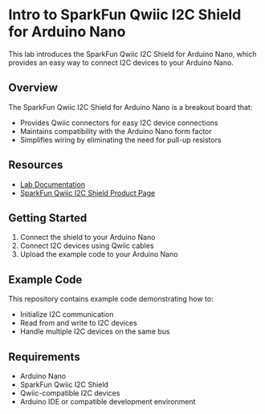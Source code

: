 # Intro to SparkFun Qwiic I2C Shield for Arduino Nano

This lab introduces the SparkFun Qwiic I2C Shield for Arduino Nano, which provides an easy way to connect I2C devices to your Arduino Nano.

## Overview

The SparkFun Qwiic I2C Shield for Arduino Nano is a breakout board that:
- Provides Qwiic connectors for easy I2C device connections
- Maintains compatibility with the Arduino Nano form factor
- Simplifies wiring by eliminating the need for pull-up resistors

## Resources

- [Lab Documentation](https://itp.nyu.edu/physcomp/?page_id=12623)
- [SparkFun Qwiic I2C Shield Product Page](https://www.sparkfun.com/sparkfun-qwiic-shield-for-arduino-nano.html)

## Getting Started

1. Connect the shield to your Arduino Nano
2. Connect I2C devices using Qwiic cables
3. Upload the example code to your Arduino Nano

## Example Code

This repository contains example code demonstrating how to:
- Initialize I2C communication
- Read from and write to I2C devices
- Handle multiple I2C devices on the same bus

## Requirements

- Arduino Nano
- SparkFun Qwiic I2C Shield
- Qwiic-compatible I2C devices
- Arduino IDE or compatible development environment